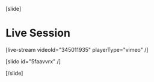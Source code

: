 [slide]
# Live Session

[live-stream videoId="345011935" playerType="vimeo" /]

[slido id="5faavvrx" /]

[/slide]